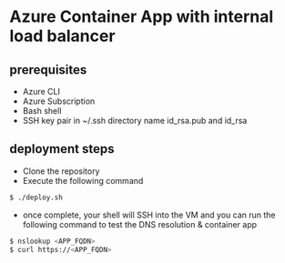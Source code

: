# Azure Container App with internal load balancer

## prerequisites

- Azure CLI
- Azure Subscription
- Bash shell
- SSH key pair in ~/.ssh directory name id_rsa.pub and id_rsa

## deployment steps

- Clone the repository
- Execute the following command

```bash
$ ./deploy.sh
```

- once complete, your shell will SSH into the VM and you can run the following command to test the DNS resolution & container app

```bash
$ nslookup <APP_FQDN>
$ curl https://<APP_FQDN>
```
